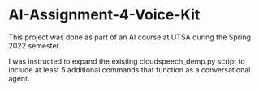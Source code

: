 # AI-Assignment-4-Voice-Kit

This project was done as part of an AI course at UTSA during the Spring 2022 semester. 

I was instructed to expand the existing cloudspeech_demp.py script to include at least 5 additional commands that function as a conversational agent. 
